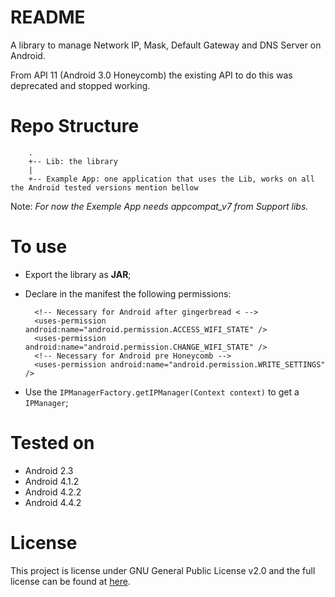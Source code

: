 README
===

A library to manage Network IP, Mask, Default Gateway and DNS Server on Android.

From API 11 (Android 3.0 Honeycomb) the existing API to do this was deprecated and stopped working.

# Repo Structure

		.
		+-- Lib: the library
		|
		+-- Example App: one application that uses the Lib, works on all the Android tested versions mention bellow

Note: *For now the Exemple App needs appcompat_v7 from Support libs.*

# To use
- Export the library as **JAR**;
- Declare in the manifest the following permissions:

		<!-- Necessary for Android after gingerbread < -->
		<uses-permission android:name="android.permission.ACCESS_WIFI_STATE" /> 
		<uses-permission android:name="android.permission.CHANGE_WIFI_STATE" />
		<!-- Necessary for Android pre Honeycomb -->
		<uses-permission android:name="android.permission.WRITE_SETTINGS" />

- Use the `IPManagerFactory.getIPManager(Context context)` to get a `IPManager`;

# Tested on
- Android 2.3
- Android 4.1.2
- Android 4.2.2
- Android 4.4.2

# License

This project is license under GNU General Public License v2.0 and the full license can be found at [here](LICENSE).
